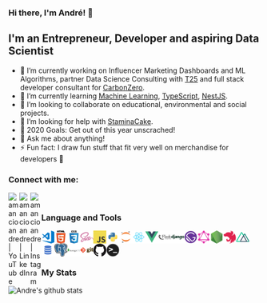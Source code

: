 ### Hi there, I'm André! 👋

## I'm an Entrepreneur, Developer and aspiring Data Scientist
- 🔭 I’m currently working on Influencer Marketing Dashboards and ML Algorithms, partner Data Science Consulting with [T25][t25] and full stack developer consultant for [CarbonZero][carbonzero].
- 🌱 I’m currently learning [Machine Learning][machine-learning], [TypeScript][typescript], [NestJS][nestjs].
- 👯 I’m looking to collaborate on educational, environmental and social projects.
- 🤔 I’m looking for help with [StaminaCake][staminacake].
- :goal_net: 2020 Goals: Get out of this year unscrached!
- 💬 Ask me about anything!
- ⚡ Fun fact: I draw fun stuff that fit very well on merchandise for developers :eyes:

### Connect with me:
[<img align="left" alt="amancioandre | YouTube" width="22px" src="https://cdn.jsdelivr.net/npm/simple-icons@v3/icons/medium.svg" />][staminacake]
[<img align="left" alt="amancioandre | LinkedIn" width="22px" src="https://cdn.jsdelivr.net/npm/simple-icons@v3/icons/linkedin.svg" />][linkedin]
[<img align="left" alt="amancioandre | Instagram" width="22px" src="https://cdn.jsdelivr.net/npm/simple-icons@v3/icons/instagram.svg" />][instagram]

<br />

### Language and Tools

<img align="left" alt="Visual Studio Code" width="26px" src="https://raw.githubusercontent.com/github/explore/80688e429a7d4ef2fca1e82350fe8e3517d3494d/topics/visual-studio-code/visual-studio-code.png" />
<img align="left" alt="HTML5" width="26px" src="https://raw.githubusercontent.com/github/explore/80688e429a7d4ef2fca1e82350fe8e3517d3494d/topics/html/html.png" />
<img align="left" alt="CSS3" width="26px" src="https://raw.githubusercontent.com/github/explore/80688e429a7d4ef2fca1e82350fe8e3517d3494d/topics/css/css.png" />
<img align="left" alt="Sass" width="26px" src="https://raw.githubusercontent.com/github/explore/80688e429a7d4ef2fca1e82350fe8e3517d3494d/topics/sass/sass.png" />
<img align="left" alt="JavaScript" width="26px" src="https://raw.githubusercontent.com/github/explore/80688e429a7d4ef2fca1e82350fe8e3517d3494d/topics/javascript/javascript.png" />
<img align="left" alt="Python" width="26px" src="https://raw.githubusercontent.com/github/explore/80688e429a7d4ef2fca1e82350fe8e3517d3494d/topics/python/python.png" />
<img align="left" alt="Ipython" width="26px" src="https://raw.githubusercontent.com/github/explore/80688e429a7d4ef2fca1e82350fe8e3517d3494d/topics/jupyter-notebook/jupyter-notebook.png" />
<img align="left" alt="React" width="26px" src="https://raw.githubusercontent.com/github/explore/80688e429a7d4ef2fca1e82350fe8e3517d3494d/topics/react/react.png" />
<img align="left" alt="Vue" width="26px" src="https://raw.githubusercontent.com/github/explore/80688e429a7d4ef2fca1e82350fe8e3517d3494d/topics/vue/vue.png" />
<img align="left" alt="Flask" width="26px" src="https://raw.githubusercontent.com/github/explore/80688e429a7d4ef2fca1e82350fe8e3517d3494d/topics/flask/flask.png" />
<img align="left" alt="Django" width="26px" src="https://raw.githubusercontent.com/github/explore/80688e429a7d4ef2fca1e82350fe8e3517d3494d/topics/django/django.png" />
<img align="left" alt="Gatsby" width="26px" src="https://raw.githubusercontent.com/github/explore/e94815998e4e0713912fed477a1f346ec04c3da2/topics/gatsby/gatsby.png" />
<img align="left" alt="GraphQL" width="26px" src="https://raw.githubusercontent.com/github/explore/80688e429a7d4ef2fca1e82350fe8e3517d3494d/topics/graphql/graphql.png" />
<img align="left" alt="Node.js" width="26px" src="https://raw.githubusercontent.com/github/explore/80688e429a7d4ef2fca1e82350fe8e3517d3494d/topics/nodejs/nodejs.png" />
<img align="left" alt="NestJS" width="26px" src="https://github.com/github/explore/blob/master/topics/nestjs/nestjs.png?raw=true" />
<img align="left" alt="Nuxt" width="26px" src="https://github.com/github/explore/blob/master/topics/nuxt/nuxt.png?raw=true" />
<!-- <img align="left" alt="Deno" width="26px" src="https://raw.githubusercontent.com/github/explore/361e2821e2dea67711cde99c9c40ed357061cf27/topics/deno/deno.png" /> -->
<img align="left" alt="SQL" width="26px" src="https://raw.githubusercontent.com/github/explore/80688e429a7d4ef2fca1e82350fe8e3517d3494d/topics/sql/sql.png" />
<img align="left" alt="PostgreSQL" width="26px" src="https://raw.githubusercontent.com/github/explore/80688e429a7d4ef2fca1e82350fe8e3517d3494d/topics/postgresql/postgresql.png" />
<img align="left" alt="MongoDB" width="26px" src="https://raw.githubusercontent.com/github/explore/80688e429a7d4ef2fca1e82350fe8e3517d3494d/topics/mongodb/mongodb.png" />
<img align="left" alt="Git" width="26px" src="https://raw.githubusercontent.com/github/explore/80688e429a7d4ef2fca1e82350fe8e3517d3494d/topics/git/git.png" />
<img align="left" alt="GitHub" width="26px" src="https://raw.githubusercontent.com/github/explore/78df643247d429f6cc873026c0622819ad797942/topics/github/github.png" />
<img align="left" alt="Terminal" width="26px" src="https://raw.githubusercontent.com/github/explore/80688e429a7d4ef2fca1e82350fe8e3517d3494d/topics/terminal/terminal.png" />

<br />
<br />
<br />

### My Stats

![Andre's github stats](https://github-readme-stats.vercel.app/api?username=amancioandre&count_private=true&show_icons=true&theme=dracula)

[t25]: https://www.t25.com.br
[carbonzero]: https://www.carbonzero.events
[machine-learning]: https://en.wikipedia.org/wiki/Machine_learning
[typescript]: https://www.typescriptlang.org/
[nestjs]: https://nestjs.com/
[staminacake]: https://medium.com/staminacake
[linkedin]: https://www.linkedin.com/in/amancioandre/
[instagram]: https://www.instagram.com/andre_amoraes/

